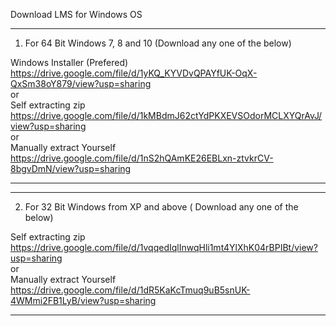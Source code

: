 

Download LMS for Windows OS

------------------------------------------------------------------------------------

1. For 64 Bit Windows 7, 8 and 10 (Download any one of the below)

Windows Installer (Prefered)
https://drive.google.com/file/d/1yKQ_KYVDvQPAYfUK-OqX-QxSm38oY879/view?usp=sharing
<br/>or<br/> 
Self extracting zip
https://drive.google.com/file/d/1kMBdmJ62ctYdPKXEVSOdorMCLXYQrAvJ/view?usp=sharing
<br/>or<br/> 
Manually extract Yourself
https://drive.google.com/file/d/1nS2hQAmKE26EBLxn-ztvkrCV-8bgvDmN/view?usp=sharing

------------------------------------------------------------------------------------

------------------------------------------------------------------------------------

2. For 32 Bit Windows from XP and above ( Download any one of the below)

Self extracting zip
https://drive.google.com/file/d/1vqqedIqlInwqHli1mt4YlXhK04rBPIBt/view?usp=sharing
<br/>or<br/> 
Manually extract Yourself
https://drive.google.com/file/d/1dR5KaKcTmuq9uB5snUK-4WMmi2FB1LyB/view?usp=sharing

------------------------------------------------------------------------------------
